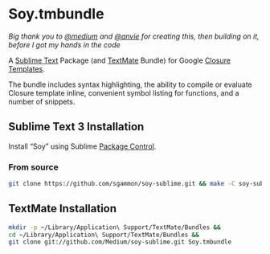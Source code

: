# Soy.tmbundle

_Big thank you to [@medium](https://github.com/medium) and [@anvie](https://github.com/anvie) for creating this, then building on it, before I got my hands in the code_

A [Sublime Text](http://www.sublimetext.com/) Package (and [TextMate](http://macromates.com/) Bundle) for Google [Closure Templates](http://code.google.com/closure/templates/).

The bundle includes syntax highlighting, the ability to compile or evaluate Closure template inline, convenient symbol listing for functions, and a number of snippets.


## Sublime Text 3 Installation

Install “Soy” using Sublime [Package Control](https://sublime.wbond.net/).

### From source

```bash
git clone https://github.com/sgammon/soy-sublime.git && make -C soy-sublime
```

## TextMate Installation

```sh
mkdir -p ~/Library/Application\ Support/TextMate/Bundles &&
cd ~/Library/Application\ Support/TextMate/Bundles &&
git clone git://github.com/Medium/soy-sublime.git Soy.tmbundle
```
